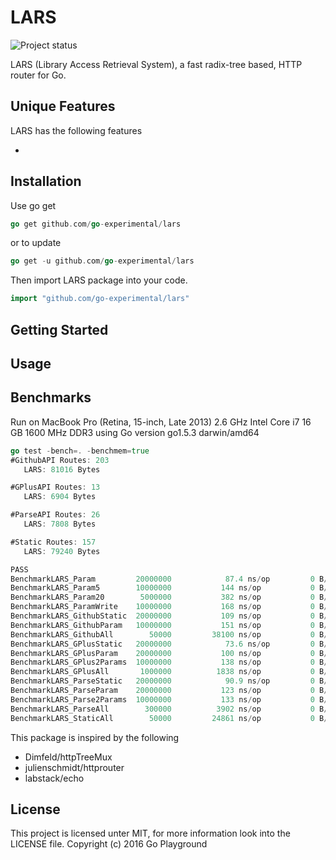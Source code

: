 LARS
===========
![Project status](http://img.shields.io/status/experimental.png?color=red)

LARS (Library Access Retrieval System), a fast radix-tree based, HTTP router for Go.

Unique Features 
--------------
LARS has the following features 

- 

Installation
-----------

Use go get 

```go
go get github.com/go-experimental/lars
``` 

or to update

```go
go get -u github.com/go-experimental/lars
``` 

Then import LARS package into your code.

```go
import "github.com/go-experimental/lars"
``` 

Getting Started
----------------

Usage
------

Benchmarks
-----------
Run on MacBook Pro (Retina, 15-inch, Late 2013) 2.6 GHz Intel Core i7 16 GB 1600 MHz DDR3 using Go version go1.5.3 darwin/amd64


```go
go test -bench=. -benchmem=true
#GithubAPI Routes: 203
   LARS: 81016 Bytes

#GPlusAPI Routes: 13
   LARS: 6904 Bytes

#ParseAPI Routes: 26
   LARS: 7808 Bytes

#Static Routes: 157
   LARS: 79240 Bytes

PASS
BenchmarkLARS_Param       	20000000	        87.4 ns/op	       0 B/op	       0 allocs/op
BenchmarkLARS_Param5      	10000000	       144 ns/op	       0 B/op	       0 allocs/op
BenchmarkLARS_Param20     	 5000000	       382 ns/op	       0 B/op	       0 allocs/op
BenchmarkLARS_ParamWrite  	10000000	       168 ns/op	       0 B/op	       0 allocs/op
BenchmarkLARS_GithubStatic	20000000	       109 ns/op	       0 B/op	       0 allocs/op
BenchmarkLARS_GithubParam 	10000000	       151 ns/op	       0 B/op	       0 allocs/op
BenchmarkLARS_GithubAll   	   50000	     38100 ns/op	       0 B/op	       0 allocs/op
BenchmarkLARS_GPlusStatic 	20000000	        73.6 ns/op	       0 B/op	       0 allocs/op
BenchmarkLARS_GPlusParam  	20000000	       100 ns/op	       0 B/op	       0 allocs/op
BenchmarkLARS_GPlus2Params	10000000	       138 ns/op	       0 B/op	       0 allocs/op
BenchmarkLARS_GPlusAll    	 1000000	      1838 ns/op	       0 B/op	       0 allocs/op
BenchmarkLARS_ParseStatic 	20000000	        90.9 ns/op	       0 B/op	       0 allocs/op
BenchmarkLARS_ParseParam  	20000000	       123 ns/op	       0 B/op	       0 allocs/op
BenchmarkLARS_Parse2Params	10000000	       133 ns/op	       0 B/op	       0 allocs/op
BenchmarkLARS_ParseAll    	  300000	      3902 ns/op	       0 B/op	       0 allocs/op
BenchmarkLARS_StaticAll   	   50000	     24861 ns/op	       0 B/op	       0 allocs/op

```

This package is inspired by the following 
- Dimfeld/httpTreeMux
- julienschmidt/httprouter
- labstack/echo

License 
--------
This project is licensed unter MIT, for more information look into the LICENSE file.
Copyright (c) 2016 Go Playground


